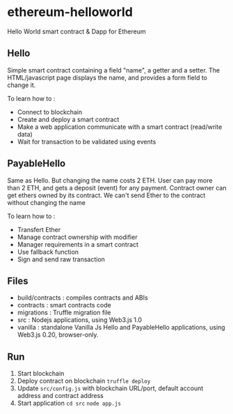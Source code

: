 # ethereum-helloworld
Hello World smart contract & Dapp for Ethereum

## Hello
Simple smart contract containing a field "name", a getter and a setter.
The HTML/javascript page displays the name, and provides a form field to change it.

To learn how to :
- Connect to blockchain
- Create and deploy a smart contract
- Make a web application communicate with a smart contract (read/write data)
- Wait for transaction to be validated using events

## PayableHello
Same as Hello. But changing the name costs 2 ETH.
User can pay more than 2 ETH, and gets a deposit (event) for any payment.
Contract owner can get ethers owned by its contract.
We can't send Ether to the contract without changing the name

To learn how to :
- Transfert Ether
- Manage contract ownership with modifier
- Manager requirements in a smart contract
- Use fallback function
- Sign and send raw transaction

## Files
- build/contracts : compiles contracts and ABIs
- contracts : smart contracts code
- migrations : Truffle migration file
- src : Nodejs applications, using Web3.js 1.0
- vanilla : standalone Vanilla Js Hello and PayableHello applications, using Web3.js 0.20, browser-only.

## Run
1. Start blockchain
2. Deploy contract on blockchain
``truffle deploy``
3. Update ``src/config.js`` with blockchain URL/port, default account address and contract address
4. Start application 
``cd src``
``node app.js``
 
